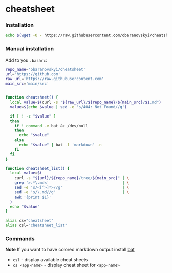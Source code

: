 # cheatsheet

### Installation


```bash
echo $(wget -O - https://raw.githubusercontent.com/obaranovskyi/cheatsheet/main/cheatsheet.sh) >> ~/.bashrc
```

### Manual installation

Add to you `.bashrc`:

```bash
repo_name='obaranovskyi/cheatsheet'
url='https://github.com'
raw_url='https://raw.githubusercontent.com'
main_src='main/src'


function cheatsheet() {
  local value=$(curl -s "${raw_url}/${repo_name}/${main_src}/$1.md")
  value=$(echo $value | sed -e 's/404: Not Found//g')

  if [ ! -z "$value" ]
  then
    if ! command -v bat &> /dev/null
    then
      echo "$value"
    else
      echo "$value" | bat -l 'markdown' -n
    fi
  fi
}

function cheatsheet_list() {
  local value=$(
    curl -s "${url}/${repo_name}/tree/${main_src}" | \
    grep '>.*\.md<'                                | \
    sed -e 's/<[^>]*>//g'                          | \
    sed -e 's/\.md//g'                             | \
    awk '{print $1}'
  )
  echo "$value"
}

alias cs="cheatsheet"
alias csl="cheatsheet_list"
```

### Commands

**Note** If you want to have colored markdown output install [bat](https://github.com/sharkdp/bat)

- `csl` - display available cheat sheets
- `cs <app-name>` - display cheat sheet for `<app-name>`

